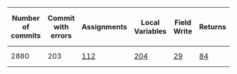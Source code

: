 | Number of commits | Commit with errors | Assignments                                                                                                                                | Local Variables                                                                                                                          | Field Write                                                                                                                               | Returns                                                                                                                               | Single Assignment                                                                                                                    | Single Local Variable | Single Field Write | Single Return                                                                                                                    | Single changes not treated | Files with errors | Run Total time |
|-------------------|--------------------|--------------------------------------------------------------------------------------------------------------------------------------------|------------------------------------------------------------------------------------------------------------------------------------------|-------------------------------------------------------------------------------------------------------------------------------------------|---------------------------------------------------------------------------------------------------------------------------------------|--------------------------------------------------------------------------------------------------------------------------------------|-----------------------|--------------------|----------------------------------------------------------------------------------------------------------------------------------|----------------------------|-------------------|----------------|
| 2880              | 203                | [112](https://github.com/ybadache/BugfixTracker/blob/master/results/all-commits/by-projects/qpid-proton/assignment/at_least_one/README.md) | [204](https://github.com/ybadache/BugfixTracker/blob/master/results/all-commits/by-projects/qpid-proton/localvar/at_least_one/README.md) | [29](https://github.com/ybadache/BugfixTracker/blob/master/results/all-commits/by-projects/qpid-proton/fieldwrite/at_least_one/README.md) | [84](https://github.com/ybadache/BugfixTracker/blob/master/results/all-commits/by-projects/qpid-proton/return/at_least_one/README.md) | [2](https://github.com/ybadache/BugfixTracker/blob/master/results/all-commits/by-projects/qpid-proton/assignment/only_one/README.md) | 0                     | 0                  | [2](https://github.com/ybadache/BugfixTracker/blob/master/results/all-commits/by-projects/qpid-proton/return/only_one/README.md) | 50                         | 461               | ~7 minutes     |
